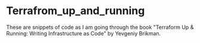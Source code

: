 # Terrafrom_up_and_running

These are snippets of code as I am going through the book "Terraform Up & Running: Writing Infrastructure as Code" by Yevgeniy Brikman. 
